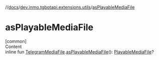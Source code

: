 //[docs](../../index.md)/[dev.inmo.tgbotapi.extensions.utils](index.md)/[asPlayableMediaFile](as-playable-media-file.md)



# asPlayableMediaFile  
[common]  
Content  
inline fun [TelegramMediaFile](../dev.inmo.tgbotapi.types.files.abstracts/-telegram-media-file/index.md).[asPlayableMediaFile](as-playable-media-file.md)(): [PlayableMediaFile](../dev.inmo.tgbotapi.types.files.abstracts/-playable-media-file/index.md)?  



